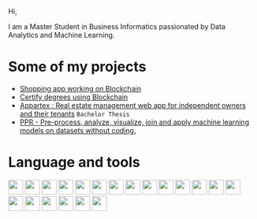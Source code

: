 Hi,

I am a Master Student in Business Informatics passionated by Data Analytics and Machine Learning. 

# Some of my projects #
- [Shopping app working on Blockchain](https://github.com/KesThav/Shopping-blockchain)
- [Certify degrees using Blockchain](https://github.com/KesThav/UniCertify)  
- [Appartex : Real estate management web app for independent owners and their tenants](https://github.com/KesThav/Appartex) `Bachelor Thesis`  
- [PPR - Pre-process, analyze, visualize, join and apply machine learning models on datasets without coding.](https://github.com/KesThav/pre_process_R)

# Language and tools #
<img src="https://img.shields.io/badge/python-3670A0?style=for-the-badge&logo=python&logoColor=ffdd54" height="30"> <img src="https://img.shields.io/badge/react-%2320232a.svg?style=for-the-badge&logo=react&logoColor=%2361DAFB" height="30"> <img src="https://img.shields.io/badge/html5-%23E34F26.svg?style=for-the-badge&logo=html5&logoColor=white" height="30">
<img src="https://img.shields.io/badge/css3-%231572B6.svg?style=for-the-badge&logo=css3&logoColor=white" height="30">
<img src="https://img.shields.io/badge/bootstrap-%23563D7C.svg?style=for-the-badge&logo=bootstrap&logoColor=white" height="30">
<img src="https://img.shields.io/badge/MUI-%230081CB.svg?style=for-the-badge&logo=mui&logoColor=white" height="30">
<img src="https://img.shields.io/badge/MongoDB-%234ea94b.svg?style=for-the-badge&logo=mongodb&logoColor=white" height="30">
<img src="https://img.shields.io/badge/jupyter-%23FA0F00.svg?style=for-the-badge&logo=jupyter&logoColor=white" height="30">
<img src="https://img.shields.io/badge/node.js-6DA55F?style=for-the-badge&logo=node.js&logoColor=white" height="30">
<img src="https://img.shields.io/badge/mysql-%2300f.svg?style=for-the-badge&logo=mysql&logoColor=white" height="30">
<img src="https://img.shields.io/badge/postgres-%23316192.svg?style=for-the-badge&logo=postgresql&logoColor=white" height="30">
<img src="https://img.shields.io/badge/r-%23276DC3.svg?style=for-the-badge&logo=r&logoColor=white" height="30">
<img src="https://img.shields.io/badge/Solidity-%23363636.svg?style=for-the-badge&logo=solidity&logoColor=white" height="30">
<img src="https://img.shields.io/badge/NPM-%23000000.svg?style=for-the-badge&logo=npm&logoColor=white" height="30">
<img src="https://img.shields.io/badge/git-%23F05033.svg?style=for-the-badge&logo=git&logoColor=white" height="30">
<img src="https://img.shields.io/badge/docker-%230db7ed.svg?style=for-the-badge&logo=docker&logoColor=white" height="30">
<img src="https://img.shields.io/badge/Eclipse-FE7A16.svg?style=for-the-badge&logo=Eclipse&logoColor=white" height="30">
<img src="https://img.shields.io/badge/pycharm-143?style=for-the-badge&logo=pycharm&logoColor=black&color=black&labelColor=green" height="30">
<img src="https://img.shields.io/badge/Visual%20Studio%20Code-0078d7.svg?style=for-the-badge&logo=visual-studio-code&logoColor=white" height="30">
<img src="https://img.shields.io/badge/latex-%23008080.svg?style=for-the-badge&logo=latex&logoColor=white" height="30">
